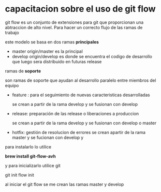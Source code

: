 # capacitacion sobre el uso de git flow

git flow es un conjunto de extensiones para git que proporcionan una abtraccion de alto nivel. Para hacer un correcto flujo de las ramas de trabajo

este modelo se basa en dos ramas **principales**
- master origin/master es la principal
- develop origin/develop es donde se encuentra el codigo de desarrollo que luego sera distribuido en  futuras release

ramas de **soporte**

son ramas de soporte que ayudan al desarrollo paralelo entre miembros del equipo

- feature : para el seguimiento de nuevas caracteristicas desarrolladas

    se crean a partir de la rama develop y se fusionan con develop 

- release:  preparación de las release o liberaciones a produccion

    se crean a partir de la rama develop y se fusionan con develop o master

- hotfix: gestión de resolucion de errores
    se crean apartir de la rama master y se fucionan con develop y 

para instalarlo lo utilice 

**brew install git-flow-avh**

y para inicializarlo utilice
git

git init flow init

al iniciar el git flow se me crean las ramas master y develop
